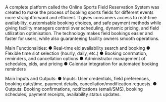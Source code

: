 A complete platform called the Online Sports Field Reservation System was created 
to make the process of booking sports fields for different events more straightforward 
and efficient. It gives consumers access to real-time availability, customisable 
booking choices, and safe payment methods while giving facility managers control over
scheduling, dynamic pricing, and field utilization optimisation. The technology makes
field bookings easier and faster for users, while also guaranteeing facility owners
smooth operations.

Main Functionalities:
● Real-time eld availability search and booking
● Flexible time slot selection (hourly, daily, etc.)
● Booking conrmation, reminders, and cancellation options
● Administrator management of schedules, elds, and pricing
● Calendar integration for automated booking reminders


Main Inputs and Outputs:
    ● Inputs:
User credentials, field preferences, booking date/time, payment details,
cancellation/modification requests.
    ● Outputs:
Booking confirmations, notifications (email/SMS), booking schedules, payment
receipts, availability status updates.
